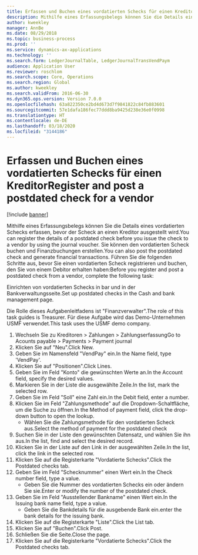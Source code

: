 ```yaml
---
title: Erfassen und Buchen eines vordatierten Schecks für einen Kreditor
description: Mithilfe eines Erfassungsbelegs können Sie die Details eines vordatierten Schecks erfassen, bevor der Scheck an einen Kreditor ausgestellt wird.
author: kweekley
manager: AnnBe
ms.date: 08/29/2018
ms.topic: business-process
ms.prod: ''
ms.service: dynamics-ax-applications
ms.technology: ''
ms.search.form: LedgerJournalTable, LedgerJournalTransVendPaym
audience: Application User
ms.reviewer: roschlom
ms.search.scope: Core, Operations
ms.search.region: Global
ms.author: kweekley
ms.search.validFrom: 2016-06-30
ms.dyn365.ops.version: Version 7.0.0
ms.openlocfilehash: 63a822350ce2bd4d673d7f9841822c84fb883601
ms.sourcegitcommit: 57e1dafa186fec77ddd8ba9425d238e36e0f0998
ms.translationtype: HT
ms.contentlocale: de-DE
ms.lasthandoff: 03/18/2020
ms.locfileid: "3144186"
---
```

# <a name="register-and-post-a-postdated-check-for-a-vendor"></a><span data-ttu-id="a447f-103">Erfassen und Buchen eines vordatierten Schecks für einen Kreditor</span><span class="sxs-lookup"><span data-stu-id="a447f-103">Register and post a postdated check for a vendor</span></span>

[!include [banner](../../includes/banner.md)]

<span data-ttu-id="a447f-104">Mithilfe eines Erfassungsbelegs können Sie die Details eines vordatierten Schecks erfassen, bevor der Scheck an einen Kreditor ausgestellt wird.</span><span class="sxs-lookup"><span data-stu-id="a447f-104">You can register the details of a postdated check before you issue the check to a vendor by using the journal voucher.</span></span> <span data-ttu-id="a447f-105">Sie können den vordatierten Scheck buchen und Finanzbuchungen erstellen.</span><span class="sxs-lookup"><span data-stu-id="a447f-105">You can also post the postdated check and generate financial transactions.</span></span> <span data-ttu-id="a447f-106">Führen Sie die folgenden Schritte aus, bevor Sie einen vordatierten Scheck registrieren und buchen, den Sie von einem Debitor erhalten haben:</span><span class="sxs-lookup"><span data-stu-id="a447f-106">Before you register and post a postdated check from a vendor, complete the following task:</span></span> 

<span data-ttu-id="a447f-107">Einrichten von vordatierten Schecks in bar und in der Bankverwaltungsseite.</span><span class="sxs-lookup"><span data-stu-id="a447f-107">Set up postdated checks in the Cash and bank management page.</span></span> 



<span data-ttu-id="a447f-108">Die Rolle dieses Aufgabenleitfadens ist "Finanzverwalter".</span><span class="sxs-lookup"><span data-stu-id="a447f-108">The role of this task guides is Treasurer.</span></span> <span data-ttu-id="a447f-109">Für diese Aufgabe wird das Demo-Unternehmen USMF verwendet.</span><span class="sxs-lookup"><span data-stu-id="a447f-109">This task uses the USMF demo company.</span></span>

1. <span data-ttu-id="a447f-110">Wechseln Sie zu Kreditoren > Zahlungen > Zahlungserfassung</span><span class="sxs-lookup"><span data-stu-id="a447f-110">Go to Acounts payable > Payments > Payment journal</span></span>
2. <span data-ttu-id="a447f-111">Klicken Sie auf "Neu".</span><span class="sxs-lookup"><span data-stu-id="a447f-111">Click New.</span></span>
3. <span data-ttu-id="a447f-112">Geben Sie im Namensfeld "VendPay" ein.</span><span class="sxs-lookup"><span data-stu-id="a447f-112">In the Name field, type 'VendPay'.</span></span>
4. <span data-ttu-id="a447f-113">Klicken Sie auf "Positionen".</span><span class="sxs-lookup"><span data-stu-id="a447f-113">Click Lines.</span></span>
5. <span data-ttu-id="a447f-114">Geben Sie im Feld "Konto" die gewünschten Werte an.</span><span class="sxs-lookup"><span data-stu-id="a447f-114">In the Account field, specify the desired values.</span></span>
6. <span data-ttu-id="a447f-115">Markieren Sie in der Liste die ausgewählte Zeile.</span><span class="sxs-lookup"><span data-stu-id="a447f-115">In the list, mark the selected row.</span></span>
7. <span data-ttu-id="a447f-116">Geben Sie im Feld "Soll" eine Zahl ein.</span><span class="sxs-lookup"><span data-stu-id="a447f-116">In the Debit field, enter a number.</span></span>
8. <span data-ttu-id="a447f-117">Klicken Sie im Feld "Zahlungsmethode" auf die Dropdown-Schaltfläche, um die Suche zu öffnen.</span><span class="sxs-lookup"><span data-stu-id="a447f-117">In the Method of payment field, click the drop-down button to open the lookup.</span></span>
    * <span data-ttu-id="a447f-118">Wählen Sie die Zahlungsmethode für den vordatierten Scheck aus.</span><span class="sxs-lookup"><span data-stu-id="a447f-118">Select the method of payment for the postdated check</span></span>  
9. <span data-ttu-id="a447f-119">Suchen Sie in der Liste den gewünschten Datensatz, und wählen Sie ihn aus.</span><span class="sxs-lookup"><span data-stu-id="a447f-119">In the list, find and select the desired record.</span></span>
10. <span data-ttu-id="a447f-120">Klicken Sie in der Liste auf den Link in der ausgewählten Zeile.</span><span class="sxs-lookup"><span data-stu-id="a447f-120">In the list, click the link in the selected row.</span></span>
11. <span data-ttu-id="a447f-121">Klicken Sie auf die Registerkarte "Vordatierte Schecks".</span><span class="sxs-lookup"><span data-stu-id="a447f-121">Click the Postdated checks tab.</span></span>
12. <span data-ttu-id="a447f-122">Geben Sie im Feld "Schecknummer" einen Wert ein.</span><span class="sxs-lookup"><span data-stu-id="a447f-122">In the Check number field, type a value.</span></span>
    * <span data-ttu-id="a447f-123">Geben Sie die Nummer des vordatierten Schecks ein oder ändern Sie sie.</span><span class="sxs-lookup"><span data-stu-id="a447f-123">Enter or modify the number of the postdated check.</span></span>  
13. <span data-ttu-id="a447f-124">Geben Sie im Feld "Ausstellender Bankname" einen Wert ein.</span><span class="sxs-lookup"><span data-stu-id="a447f-124">In the Issuing bank name field, type a value.</span></span>
    * <span data-ttu-id="a447f-125">Geben Sie die Bankdetails für die ausgebende Bank ein.</span><span class="sxs-lookup"><span data-stu-id="a447f-125">enter the bank details for the issuing bank.</span></span>  
14. <span data-ttu-id="a447f-126">Klicken Sie auf die Registerkarte "Liste".</span><span class="sxs-lookup"><span data-stu-id="a447f-126">Click the List tab.</span></span>
15. <span data-ttu-id="a447f-127">Klicken Sie auf "Buchen".</span><span class="sxs-lookup"><span data-stu-id="a447f-127">Click Post.</span></span>
16. <span data-ttu-id="a447f-128">Schließen Sie die Seite.</span><span class="sxs-lookup"><span data-stu-id="a447f-128">Close the page.</span></span>
17. <span data-ttu-id="a447f-129">Klicken Sie auf die Registerkarte "Vordatierte Schecks".</span><span class="sxs-lookup"><span data-stu-id="a447f-129">Click the Postdated checks tab.</span></span>

